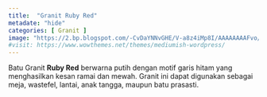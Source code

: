 ```yaml
---
title:  "Granit Ruby Red"
metadate: "hide"
categories: [ Granit ]
image: "https://2.bp.blogspot.com/-CvDaYNNvGHE/V-a8z4iMp8I/AAAAAAAAFvo/4cS9POqEmtAkGiSQ9DqezMZGGHURUGAqwCLcB/s1600/IMG-20160924-WA0040.jpg"
#visit: https://www.wowthemes.net/themes/mediumish-wordpress/
---
```


Batu Granit **Ruby Red** berwarna putih dengan motif garis hitam yang menghasilkan kesan ramai dan mewah. Granit ini dapat digunakan sebagai meja, wastefel, lantai, anak tangga, maupun batu prasasti.
